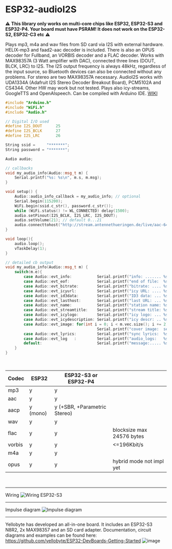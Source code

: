 # ESP32-audioI2S

:warning: **This library only works on multi-core chips like ESP32, ESP32-S3 and ESP32-P4. Your board must have PSRAM! It does not work on the ESP32-S2, ESP32-C3 etc** :warning:

Plays mp3, m4a and wav files from SD card via I2S with external hardware.
HELIX-mp3 and faad2-aac decoder is included. There is also an OPUS decoder for Fullband, an VORBIS decoder and a FLAC decoder.
Works with MAX98357A (3 Watt amplifier with DAC), connected three lines (DOUT, BLCK, LRC) to I2S. The I2S output frequency is always 48kHz, regardless of the input source, so Bluetooth devices can also be connected without any problems.
For stereo are two MAX98357A necessary. AudioI2S works with UDA1334A (Adafruit I2S Stereo Decoder Breakout Board), PCM5102A and CS4344.
Other HW may work but not tested. Plays also icy-streams, GoogleTTS and OpenAIspeech. Can be compiled with Arduino IDE. [WIKI](https://github.com/schreibfaul1/ESP32-audioI2S/wiki)

```` c++
#include "Arduino.h"
#include "WiFi.h"
#include "Audio.h"

// Digital I/O used
#define I2S_DOUT      25
#define I2S_BCLK      27
#define I2S_LRC       26

String ssid =     "*******";
String password = "*******";

Audio audio;

// callbacks
void my_audio_info(Audio::msg_t m) {
    Serial.printf("%s: %s\n", m.s, m.msg);
}

void setup() {
    Audio::audio_info_callback = my_audio_info; // optional
    Serial.begin(115200);
    WiFi.begin(ssid.c_str(), password.c_str());
    while (WiFi.status() != WL_CONNECTED) delay(1500);
    audio.setPinout(I2S_BCLK, I2S_LRC, I2S_DOUT);
    audio.setVolume(21); // default 0...21
    audio.connecttohost("http://stream.antennethueringen.de/live/aac-64/stream.antennethueringen.de/");
}

void loop(){
    audio.loop();
    vTaskDelay(1);
}

````

````c++
// detailed cb output
void my_audio_info(Audio::msg_t m) {
    switch(m.e){
        case Audio::evt_info:           Serial.printf("info: ....... %s\n", m.msg); break;
        case Audio::evt_eof:            Serial.printf("end of file:  %s\n", m.msg); break;
        case Audio::evt_bitrate:        Serial.printf("bitrate: .... %s\n", m.msg); break; // icy-bitrate or bitrate from metadata
        case Audio::evt_icyurl:         Serial.printf("icy URL: .... %s\n", m.msg); break;
        case Audio::evt_id3data:        Serial.printf("ID3 data: ... %s\n", m.msg); break; // id3-data or metadata
        case Audio::evt_lasthost:       Serial.printf("last URL: ... %s\n", m.msg); break;
        case Audio::evt_name:           Serial.printf("station name: %s\n", m.msg); break; // station name or icy-name
        case Audio::evt_streamtitle:    Serial.printf("stream title: %s\n", m.msg); break;
        case Audio::evt_icylogo:        Serial.printf("icy logo: ... %s\n", m.msg); break;
        case Audio::evt_icydescription: Serial.printf("icy descr: .. %s\n", m.msg); break;
        case Audio::evt_image: for(int i = 0; i < m.vec.size(); i += 2){
                                        Serial.printf("cover image:  segment %02i, pos %07lu, len %05lu\n", i / 2, m.vec[i], m.vec[i + 1]);} break; // APIC
        case Audio::evt_lyrics:         Serial.printf("sync lyrics:  %s\n", m.msg); break;
        case Audio::evt_log   :         Serial.printf("audio_logs:   %s\n", m.msg); break;
        default:                        Serial.printf("message:..... %s\n", m.msg); break;
    }
}
````
<br>

|Codec       | ESP32       |ESP32-S3 or ESP32-P4         |                          |
|------------|-------------|-----------------------------|--------------------------|
| mp3        | y           | y                           |                          |
| aac        | y           | y                           |                          |
| aacp       | y (mono)    | y (+SBR, +Parametric Stereo)|                          |
| wav        | y           | y                           |                          |
| flac       | y           | y                           |blocksize max 24576 bytes |
| vorbis     | y           | y                           | <=196Kbit/s              |
| m4a        | y           | y                           |                          |
| opus       | y           | y                           |hybrid mode not impl yet  |

<br>

***
Wiring
![Wiring ESP32-S3](https://github.com/user-attachments/assets/15dd1766-0fc1-4079-b378-bc566583e80d)
***
Impulse diagram
![Impulse diagram](https://github.com/schreibfaul1/ESP32-audioI2S/blob/master/additional_info/Impulsdiagramm.jpg)
***
Yellobyte has developed an all-in-one board. It includes an ESP32-S3 N8R2, 2x MAX98357 and an SD card adapter.
Documentation, circuit diagrams and examples can be found here: https://github.com/yellobyte/ESP32-DevBoards-Getting-Started
![image](https://github.com/user-attachments/assets/4002d09e-8e76-4e08-9265-188fed7628d3)

